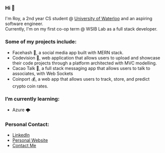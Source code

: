 ### Hi 👋

I'm Roy, a 2nd year CS student @ [University of Waterloo](https://uwaterloo.ca/about/) and an aspiring software engineer. <br>
Currently, I'm on my first co-op term @ WSIB Lab as a full stack developer.

### Some of my projects include:
- Facehash 💬, a social media app built with MERN stack.
- Codevision 👾, web application that allows users to upload and showcase their code projects through a platform architected with MVC modelling.
- Cacao Talk 🍬, a full stack messaging app that allows users to talk to associates, with Web Sockets
- Coinport 💰, a web app that allows users to track, store, and predict crypto coin rates.

### I’m currently learning:
- Azure 🌩️

### Personal Contact: 
- [LinkedIn](https://www.linkedin.com/in/roychon)
- [Personal Website](https://roychon.github.io)
- [Contact Me](mailto:rchon@uwaterloo.ca)
